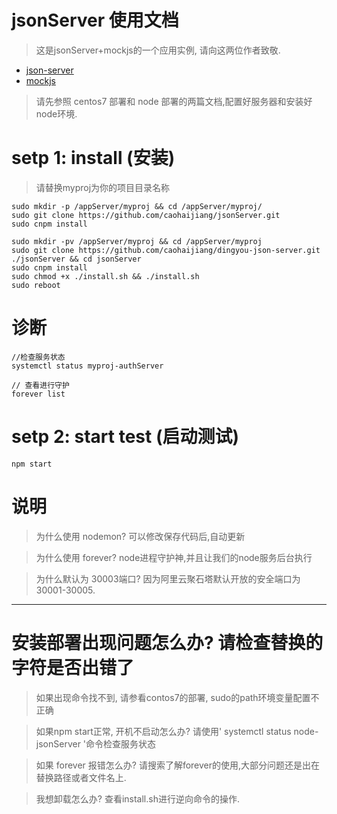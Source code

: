 # jsonServer 使用文档
> 这是jsonServer+mockjs的一个应用实例, 请向这两位作者致敬. 

* [ json-server ](https://www.npmjs.com/package/json-server)
* [ mockjs ](https://www.npmjs.com/package/mockjs)

> 请先参照 centos7 部署和 node 部署的两篇文档,配置好服务器和安装好node环境.

# setp 1: install (安装)

> 请替换myproj为你的项目目录名称

```
sudo mkdir -p /appServer/myproj && cd /appServer/myproj/
sudo git clone https://github.com/caohaijiang/jsonServer.git
sudo cnpm install 

sudo mkdir -pv /appServer/myproj && cd /appServer/myproj
sudo git clone https://github.com/caohaijiang/dingyou-json-server.git ./jsonServer && cd jsonServer
sudo cnpm install 
sudo chmod +x ./install.sh && ./install.sh
sudo reboot
```
# 诊断
```
//检查服务状态
systemctl status myproj-authServer 

// 查看进行守护
forever list 
```
# setp 2: start test (启动测试) 
```
npm start
```

# 说明

> 为什么使用 nodemon? 可以修改保存代码后,自动更新

> 为什么使用 forever? node进程守护神,并且让我们的node服务后台执行

> 为什么默认为 30003端口? 因为阿里云聚石塔默认开放的安全端口为30001-30005.

---

# 安装部署出现问题怎么办? 请检查替换的字符是否出错了 

> 如果出现命令找不到, 请参看contos7的部署, sudo的path环境变量配置不正确

> 如果npm start正常, 开机不启动怎么办? 请使用' systemctl status node-jsonServer '命令检查服务状态

> 如果 forever 报错怎么办? 请搜索了解forever的使用,大部分问题还是出在替换路径或者文件名上. 

> 我想卸载怎么办? 查看install.sh进行逆向命令的操作. 

